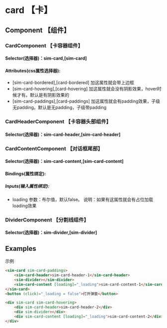 # card 【卡】

## Component 【组件】

### CardComponent 【卡容器组件】

#### Selector(选择器)：sim-card,[sim-card]

#### Attributes(css属性选择器): 
- [sim-card-bordered],[card-bordered] 加这属性就会带上边框
- [sim-card-hovering],[card-hovering] 加这属性就会没有阴影效果，hover时候才有。默认是有阴影效果的
- [sim-card-paddings],[card-paddings] 加这属性就会有padding效果，子级无padding。默认是无padding，子级带padding

### CardHeaderComponent 【卡容器头部组件】

#### Selector(选择器)：sim-card-header,[sim-card-header]

### CardContentComponent 【对话框尾部】

#### Selector(选择器)：sim-card-content,[sim-card-content]

#### Bindings(属性绑定):
 
##### Inputs(输入属性绑定):
- loading 参数：布尔值，默认false。 说明：如果有这属性就会有占位加载loading效果


### DividerComponent 【分割线组件】

#### Selector(选择器)：sim-divider,[sim-divider]

## Examples
示例

```html
<sim-card sim-card-paddings>
    <sim-card-header>sim-card-header-1</sim-card-header>
    <sim-divider></sim-divider>
    <sim-card-content [loading]="_loading">sim-card-content-1</sim-card-content>
</sim-card>
<button (click)="_loading = false">打开弹窗</button>

<div sim-card sim-card-hovering>
    <div sim-card-header>sim-card-header-2</div>
    <div sim-divider></div>
    <div sim-card-content [loading]="_loading">sim-card-content-2</div>
</div>
```